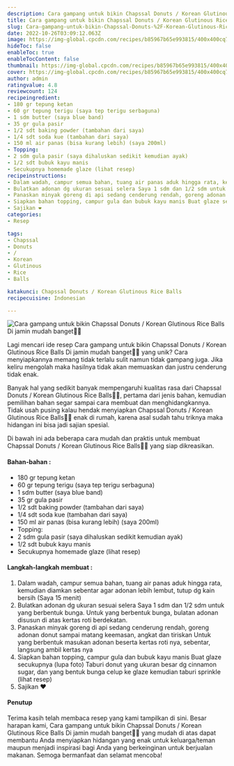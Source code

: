 ```yaml
---
description: Cara gampang untuk bikin Chapssal Donuts / Korean Glutinous Rice Balls Di jamin mudah banget"
title: Cara gampang untuk bikin Chapssal Donuts / Korean Glutinous Rice Balls Di jamin mudah banget
slug: Cara-gampang-untuk-bikin-Chapssal-Donuts-%2F-Korean-Glutinous-Rice-Balls-Di-jamin-mudah-banget
date: 2022-10-26T03:09:12.063Z
image: https://img-global.cpcdn.com/recipes/b85967b65e993815/400x400cq70/photo.jpg
hideToc: false
enableToc: true
enableTocContent: false
thumbnail: https://img-global.cpcdn.com/recipes/b85967b65e993815/400x400cq70/photo.jpg
cover: https://img-global.cpcdn.com/recipes/b85967b65e993815/400x400cq70/photo.jpg
author: admin
ratingvalue: 4.8
reviewcount: 124
recipeingredient:
- 180 gr tepung ketan
- 60 gr tepung terigu (saya tep terigu serbaguna)
- 1 sdm butter (saya blue band)
- 35 gr gula pasir
- 1/2 sdt baking powder (tambahan dari saya)
- 1/4 sdt soda kue (tambahan dari saya)
- 150 ml air panas (bisa kurang lebih) (saya 200ml)
- Topping:
- 2 sdm gula pasir (saya dihaluskan sedikit kemudian ayak)
- 1/2 sdt bubuk kayu manis
- Secukupnya homemade glaze (lihat resep)
recipeinstructions:
- Dalam wadah, campur semua bahan, tuang air panas aduk hingga rata, kemudian diamkan sebentar agar adonan lebih lembut, tutup dg kain bersih (Saya 15 menit)
- Bulatkan adonan dg ukuran sesuai selera Saya 1 sdm dan 1/2 sdm untuk yang berbentuk bunga. Untuk yang berbentuk bunga, bulatan adonan disusun di atas kertas roti berdekatan.
- Panaskan minyak goreng di api sedang cenderung rendah, goreng adonan donut sampai matang keemasan, angkat dan tiriskan Untuk yang berbentuk masukan adonan beserta kertas roti nya, sebentar, langsung ambil kertas nya
- Siapkan bahan topping, campur gula dan bubuk kayu manis Buat glaze secukupnya (lupa foto) Taburi donut yang ukuran besar dg cinnamon sugar, dan yang bentuk bunga celup ke glaze kemudian taburi sprinkle (lihat resep)
- Sajikan ❤️
categories:
- Resep

tags:
- Chapssal
- Donuts
- /
- Korean
- Glutinous
- Rice
- Balls

katakunci: Chapssal Donuts / Korean Glutinous Rice Balls
recipecuisine: Indonesian

---
```


![Cara gampang untuk bikin Chapssal Donuts / Korean Glutinous Rice Balls Di jamin mudah banget👩‍🍳](https://img-global.cpcdn.com/recipes/b85967b65e993815/400x400cq70/photo.jpg)

Lagi mencari ide resep Cara gampang untuk bikin Chapssal Donuts / Korean Glutinous Rice Balls Di jamin mudah banget👩‍🍳 yang unik? Cara menyiapkannya memang tidak terlalu sulit namun tidak gampang juga. Jika keliru mengolah maka hasilnya tidak akan memuaskan dan justru cenderung tidak enak.

Banyak hal yang sedikit banyak mempengaruhi kualitas rasa dari Chapssal Donuts / Korean Glutinous Rice Balls👩‍🍳, pertama dari jenis bahan, kemudian pemilihan bahan segar sampai cara membuat dan menghidangkannya. Tidak usah pusing kalau hendak menyiapkan Chapssal Donuts / Korean Glutinous Rice Balls👩‍🍳 enak di rumah, karena asal sudah tahu triknya maka hidangan ini bisa jadi sajian spesial.

Di bawah ini ada beberapa cara mudah dan praktis untuk membuat Chapssal Donuts / Korean Glutinous Rice Balls👩‍🍳 yang siap dikreasikan.

<!--inarticleads1-->

#### Bahan-bahan :

- 180 gr tepung ketan
- 60 gr tepung terigu (saya tep terigu serbaguna)
- 1 sdm butter (saya blue band)
- 35 gr gula pasir
- 1/2 sdt baking powder (tambahan dari saya)
- 1/4 sdt soda kue (tambahan dari saya)
- 150 ml air panas (bisa kurang lebih) (saya 200ml)
- Topping:
- 2 sdm gula pasir (saya dihaluskan sedikit kemudian ayak)
- 1/2 sdt bubuk kayu manis
- Secukupnya homemade glaze (lihat resep)

<!--inarticleads2-->

#### Langkah-langkah membuat :

1. Dalam wadah, campur semua bahan, tuang air panas aduk hingga rata, kemudian diamkan sebentar agar adonan lebih lembut, tutup dg kain bersih (Saya 15 menit)
1. Bulatkan adonan dg ukuran sesuai selera Saya 1 sdm dan 1/2 sdm untuk yang berbentuk bunga. Untuk yang berbentuk bunga, bulatan adonan disusun di atas kertas roti berdekatan.
1. Panaskan minyak goreng di api sedang cenderung rendah, goreng adonan donut sampai matang keemasan, angkat dan tiriskan Untuk yang berbentuk masukan adonan beserta kertas roti nya, sebentar, langsung ambil kertas nya
1. Siapkan bahan topping, campur gula dan bubuk kayu manis Buat glaze secukupnya (lupa foto) Taburi donut yang ukuran besar dg cinnamon sugar, dan yang bentuk bunga celup ke glaze kemudian taburi sprinkle (lihat resep)
1. Sajikan ❤️

#### Penutup

Terima kasih telah membaca resep yang kami tampilkan di sini. Besar harapan kami, Cara gampang untuk bikin Chapssal Donuts / Korean Glutinous Rice Balls Di jamin mudah banget👩‍🍳 yang mudah di atas dapat membantu Anda menyiapkan hidangan yang enak untuk keluarga/teman maupun menjadi inspirasi bagi Anda yang berkeinginan untuk berjualan makanan. Semoga bermanfaat dan selamat mencoba!
